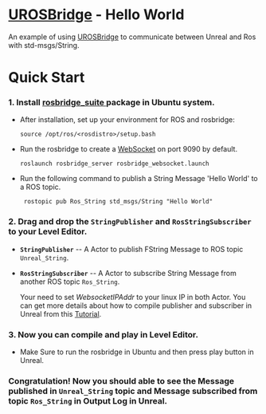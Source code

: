  
# [UROSBridge](https://github.com/robcog-iai/UROSBridge) - Hello World

   An example of using [UROSBridge](https://github.com/robcog-iai/UROSBridge) to communicate between Unreal and Ros with std-msgs/String. 

# Quick Start

### 1. Install [rosbridge_suite ](http://wiki.ros.org/rosbridge_suite) package in Ubuntu system.

* After installation, set up your environment for ROS and rosbridge:

   ```source /opt/ros/<rosdistro>/setup.bash```
   
* Run the rosbridge to create a [WebSocket](https://www.websocket.org/) on port 9090 by default.

   ```roslaunch rosbridge_server rosbridge_websocket.launch```
   
* Run the following command to publish a String Message 'Hello World' to a ROS topic.

   ``` rostopic pub Ros_String std_msgs/String "Hello World"```
   
   
   
### 2. Drag and drop the ```StringPublisher``` and ```RosStringSubscriber``` to your Level Editor.

* **```StringPublisher```** -- A Actor to publish FString Message to ROS topic ```Unreal_String```. 

* **```RosStringSubscriber```**  -- A Actor to subscribe String Message from another ROS topic ```Ros_String```.

   Your need to set _WebsocketIPAddr_ to your linux IP in both Actor. You can get more details about how to compile publisher and subscriber in Unreal from this [Tutorial](https://github.com/robcog-iai/UROSBridge/blob/master/Documentation/Examples.md).
   
   

### 3. Now you can compile and play in Level Editor.

* Make Sure to run the rosbridge in Ubuntu and then press play button in Unreal.




### Congratulation! Now you should able to see the Message published in ```Unreal_String``` topic and Message subscribed from topic ```Ros_String``` in Output Log in Unreal. 
